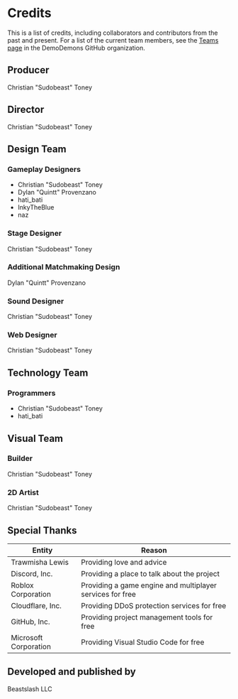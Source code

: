 # Credits
This is a list of credits, including collaborators and contributors from the past and present. For a list of the current team members, see the [Teams page](https://github.com/orgs/DemoDemons/teams) in the DemoDemons GitHub organization.

## Producer
Christian "Sudobeast" Toney

## Director
Christian "Sudobeast" Toney

## Design Team
### Gameplay Designers
* Christian "Sudobeast" Toney
* Dylan "Quintt" Provenzano
* hati_bati
* InkyTheBlue
* naz

### Stage Designer
Christian "Sudobeast" Toney

### Additional Matchmaking Design
Dylan "Quintt" Provenzano

### Sound Designer
Christian "Sudobeast" Toney

### Web Designer
Christian "Sudobeast" Toney

## Technology Team
### Programmers
* Christian "Sudobeast" Toney
* hati_bati

## Visual Team
### Builder
Christian "Sudobeast" Toney

### 2D Artist
Christian "Sudobeast" Toney

## Special Thanks
<table>
  <thead>
    <tr>
      <th>Entity</th>
      <th>Reason</th>
    </tr>
  </thead>
  <tbody>
    <tr>
      <td>Trawmisha Lewis</td>
      <td>Providing love and advice</td>
    </tr>
    <tr>
      <td>Discord, Inc.</td>
      <td>Providing a place to talk about the project</td>
    </tr>
    <tr>
      <td>Roblox Corporation</td>
      <td>Providing a game engine and multiplayer services for free</td>
    </tr>
    <tr>
      <td>Cloudflare, Inc.</td>
      <td>Providing DDoS protection services for free</td>
    </tr>
    <tr>
      <td>GitHub, Inc.</td>
      <td>Providing project management tools for free</td>
    </tr>
    <tr>
      <td>Microsoft Corporation</td>
      <td>Providing Visual Studio Code for free</td>
    </tr>
  </tbody>
</table>

## Developed and published by
Beastslash LLC
